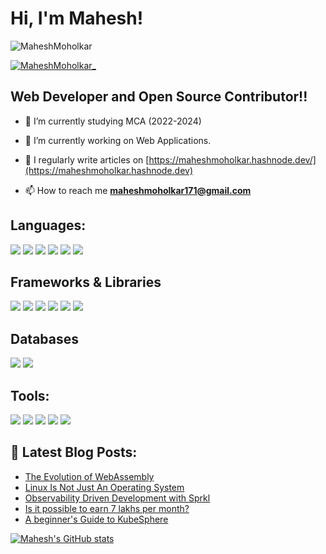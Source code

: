 # Hi, I'm Mahesh!

<p align="left"> <img src="https://komarev.com/ghpvc/?username=MaheshMoholkar&label=Profile%20views&color=0e75b6&style=flat" alt="MaheshMoholkar" /> </p>
<p align="left"> <a href="https://twitter.com/100rabhcsmc" target="blank"><img src="https://img.shields.io/twitter/follow/MaheshMoholkar_?logo=twitter&style=for-the-badge" alt="MaheshMoholkar_" /></a> </p>

## Web Developer and Open Source Contributor!!

- 🔭 I’m currently studying MCA (2022-2024)

- 🌱 I’m currently working on Web Applications.

- 📝 I regularly write articles on [https://maheshmoholkar.hashnode.dev/](https://maheshmoholkar.hashnode.dev)

- 📫 How to reach me **maheshmoholkar171@gmail.com**

## Languages:
<p>
  <img src="https://img.shields.io/badge/Java-ED8B00?style=for-the-badge&logo=java&logoColor=white" />
  <img src="https://img.shields.io/badge/HTML5-E34F26?style=for-the-badge&logo=html5&logoColor=white" />
  <img src="https://img.shields.io/badge/CSS3-1572B6?style=for-the-badge&logo=css3&logoColor=white" />
  <img src="https://img.shields.io/badge/JavaScript-323330?style=for-the-badge&logo=javascript&logoColor=F7DF1E" />
  <img src="https://img.shields.io/badge/TypeScript-007ACC?style=for-the-badge&logo=typescript&logoColor=white" />
  <img src="https://img.shields.io/badge/Go-00ADD8?style=for-the-badge&logo=go&logoColor=white" />
</p>

## Frameworks & Libraries
<p>
  <img src="https://img.shields.io/badge/Node.js-339933?style=for-the-badge&logo=nodedotjs&logoColor=white" />
  <img src="https://img.shields.io/badge/express.js-%23404d59.svg?style=for-the-badge&logo=express&logoColor=%2361DAFB" />
  <img src="https://img.shields.io/badge/React-20232A?style=for-the-badge&logo=react&logoColor=61DAFB" />
  <img src="https://img.shields.io/badge/React_Native-20232A?style=for-the-badge&logo=react&logoColor=61DAFB" />
  <img src="https://img.shields.io/badge/Tailwind_CSS-38B2AC?style=for-the-badge&logo=tailwind-css&logoColor=white" />
  <img src="https://img.shields.io/badge/next.js-000000?style=for-the-badge&logo=nextdotjs&logoColor=white" />
</p>

## Databases
<p>
  <img src="https://img.shields.io/badge/MySQL-00000F?style=for-the-badge&logo=mysql&logoColor=white" />
  <img src="https://img.shields.io/badge/MongoDB-4EA94B?style=for-the-badge&logo=mongodb&logoColor=white" />  
</p>

## Tools:
<p>
  <img src="https://img.shields.io/badge/Linux-FCC624?style=for-the-badge&logo=linux&logoColor=black" />
  <img src="https://img.shields.io/badge/DigitalOcean-%230167ff.svg?style=for-the-badge&logo=digitalOcean&logoColor=white" />
  <img src="https://img.shields.io/badge/docker-%230db7ed.svg?style=for-the-badge&logo=docker&logoColor=white" />
  <img src="https://img.shields.io/badge/kubernetes-%23326ce5.svg?style=for-the-badge&logo=kubernetes&logoColor=white" />
  <img src="https://img.shields.io/badge/jenkins-%232C5263.svg?style=for-the-badge&logo=jenkins&logoColor=white" />
</p>

## 📕 Latest Blog Posts:

<!-- BLOG-POST-LIST:START -->
- [The Evolution of WebAssembly](https://maheshmoholkar.hashnode.dev/the-evolution-of-webassembly)
- [Linux Is Not Just An Operating System](https://maheshmoholkar.hashnode.dev/linux-is-not-just-an-operating-system)
- [Observability Driven Development with Sprkl](https://maheshmoholkar.hashnode.dev/observability-driven-development-with-sprkl)
- [Is it possible to earn 7 lakhs per month?](https://maheshmoholkar.hashnode.dev/is-it-possible-to-earn-7-lakhs-per-month)
- [A beginner&#39;s Guide to KubeSphere](https://maheshmoholkar.hashnode.dev/a-beginners-guide-to-kubesphere)
<!-- BLOG-POST-LIST:END -->

[![Mahesh's GitHub stats](https://github-readme-stats.vercel.app/api?username=MaheshMoholkar&count_private=true&theme=tokyonight)]()
